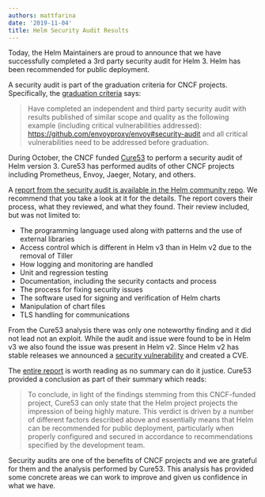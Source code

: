 ```yaml
---
authors: mattfarina
date: '2019-11-04'
title: Helm Security Audit Results
---
```



Today, the Helm Maintainers are proud to announce that we have successfully completed a 3rd party security audit for Helm 3. Helm has been recommended for public deployment.

A security audit is part of the graduation criteria for CNCF projects. Specifically, the [graduation criteria](https://github.com/cncf/toc/blob/main/process/graduation_criteria.adoc#graduation-stage) says:

> Have completed an independent and third party security audit with results published of similar scope and quality as the following example (including critical vulnerabilities addressed): https://github.com/envoyproxy/envoy#security-audit and all critical vulnerabilities need to be addressed before graduation.
<!-- truncate -->

During October, the CNCF funded [Cure53](https://cure53.de/) to perform a security audit of Helm version 3. Cure53 has performed audits of other CNCF projects including Prometheus, Envoy, Jaeger, Notary, and others.

A [report from the security audit is available in the Helm community repo](https://github.com/helm/community/blob/main/security-audit/HLM-01-report.pdf). We recommend that you take a look at it for the details. The report covers their process, what they reviewed, and what they found. Their review included, but was not limited to:

* The programming language used along with patterns and the use of external libraries
* Access control which is different in Helm v3 than in Helm v2 due to the removal of Tiller
* How logging and monitoring are handled
* Unit and regression testing
* Documentation, including the security contacts and process
* The process for fixing security issues
* The software used for signing and verification of Helm charts
* Manipulation of chart files
* TLS handling for communications

From the Cure53 analysis there was only one noteworthy finding and it did not lead not an exploit. While the audit and issue were found to be in Helm v3 we also found the issue was present in Helm v2. Since Helm v2 has stable releases we announced a [security vulnerability](https://helm.sh/blog/2019-10-30-helm-symlink-security-notice/) and created a CVE.

The [entire report](https://github.com/helm/community/blob/main/security-audit/HLM-01-report.pdf) is worth reading as no summary can do it justice. Cure53 provided a conclusion as part of their summary which reads:

> To conclude, in light of the findings stemming from this CNCF-funded project, Cure53 can only state that the Helm project projects the impression of being highly mature. This verdict is driven by a number of different factors described above and essentially means that Helm can be recommended for public deployment, particularly when properly configured and secured in accordance to recommendations specified by the development team.

Security audits are one of the benefits of CNCF projects and we are grateful for them and the analysis performed by Cure53. This analysis has provided some concrete areas we can work to improve and given us confidence in what we have.
